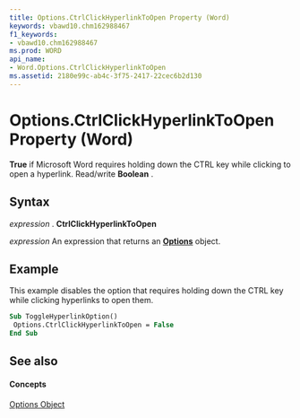 ```yaml
---
title: Options.CtrlClickHyperlinkToOpen Property (Word)
keywords: vbawd10.chm162988467
f1_keywords:
- vbawd10.chm162988467
ms.prod: WORD
api_name:
- Word.Options.CtrlClickHyperlinkToOpen
ms.assetid: 2180e99c-ab4c-3f75-2417-22cec6b2d130
---
```



# Options.CtrlClickHyperlinkToOpen Property (Word)

 **True** if Microsoft Word requires holding down the CTRL key while clicking to open a hyperlink. Read/write **Boolean** .


## Syntax

 _expression_ . **CtrlClickHyperlinkToOpen**

 _expression_ An expression that returns an **[Options](options-object-word.md)** object.


## Example

This example disables the option that requires holding down the CTRL key while clicking hyperlinks to open them.


```vb
Sub ToggleHyperlinkOption() 
 Options.CtrlClickHyperlinkToOpen = False 
End Sub
```


## See also


#### Concepts


[Options Object](options-object-word.md)

